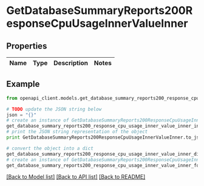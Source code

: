 # GetDatabaseSummaryReports200ResponseCpuUsageInnerValueInner


## Properties
Name | Type | Description | Notes
------------ | ------------- | ------------- | -------------

## Example

```python
from openapi_client.models.get_database_summary_reports200_response_cpu_usage_inner_value_inner import GetDatabaseSummaryReports200ResponseCpuUsageInnerValueInner

# TODO update the JSON string below
json = "{}"
# create an instance of GetDatabaseSummaryReports200ResponseCpuUsageInnerValueInner from a JSON string
get_database_summary_reports200_response_cpu_usage_inner_value_inner_instance = GetDatabaseSummaryReports200ResponseCpuUsageInnerValueInner.from_json(json)
# print the JSON string representation of the object
print GetDatabaseSummaryReports200ResponseCpuUsageInnerValueInner.to_json()

# convert the object into a dict
get_database_summary_reports200_response_cpu_usage_inner_value_inner_dict = get_database_summary_reports200_response_cpu_usage_inner_value_inner_instance.to_dict()
# create an instance of GetDatabaseSummaryReports200ResponseCpuUsageInnerValueInner from a dict
get_database_summary_reports200_response_cpu_usage_inner_value_inner_form_dict = get_database_summary_reports200_response_cpu_usage_inner_value_inner.from_dict(get_database_summary_reports200_response_cpu_usage_inner_value_inner_dict)
```
[[Back to Model list]](../README.md#documentation-for-models) [[Back to API list]](../README.md#documentation-for-api-endpoints) [[Back to README]](../README.md)


